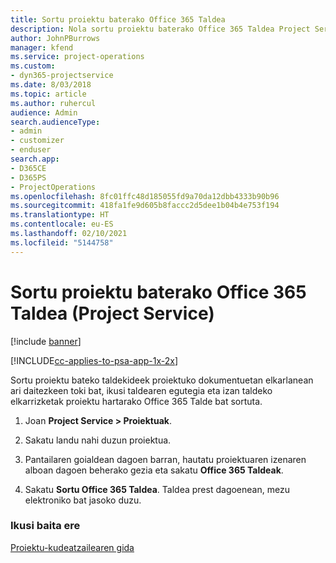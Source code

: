 ```yaml
---
title: Sortu proiektu baterako Office 365 Taldea
description: Nola sortu proiektu baterako Office 365 Taldea Project Service-n
author: JohnPBurrows
manager: kfend
ms.service: project-operations
ms.custom:
- dyn365-projectservice
ms.date: 8/03/2018
ms.topic: article
ms.author: ruhercul
audience: Admin
search.audienceType:
- admin
- customizer
- enduser
search.app:
- D365CE
- D365PS
- ProjectOperations
ms.openlocfilehash: 8fc01ffc48d185055fd9a70da12dbb4333b90b96
ms.sourcegitcommit: 418fa1fe9d605b8faccc2d5dee1b04b4e753f194
ms.translationtype: HT
ms.contentlocale: eu-ES
ms.lasthandoff: 02/10/2021
ms.locfileid: "5144758"
---
```

# <a name="create-an-office-365-group-for-a-project-project-service"></a>Sortu proiektu baterako Office 365 Taldea (Project Service)

[!include [banner](../includes/psa-now-project-operations.md)]

[!INCLUDE[cc-applies-to-psa-app-1x-2x](../includes/cc-applies-to-psa-app-1x-2x.md)]

Sortu proiektu bateko taldekideek proiektuko dokumentuetan elkarlanean ari daitezkeen toki bat, ikusi taldearen egutegia eta izan taldeko elkarrizketak proiektu hartarako Office 365 Talde bat sortuta.  
  
1.  Joan **Project Service > Proiektuak**.  
  
2.  Sakatu landu nahi duzun proiektua.  
  
3.  Pantailaren goialdean dagoen barran, hautatu proiektuaren izenaren alboan dagoen beherako gezia eta sakatu **Office 365 Taldeak**.  
  
4.  Sakatu **Sortu Office 365 Taldea**. Taldea prest dagoenean, mezu elektroniko bat jasoko duzu.  
  
### <a name="see-also"></a>Ikusi baita ere  
 [Proiektu-kudeatzailearen gida](../psa/project-manager-guide.md)
